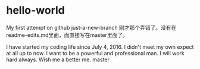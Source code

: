 # hello-world
My first attempt on github
just-a-new-branch
刚才那个弄错了。没有在readme-edits.md里面，而直接写在master里面了。

I have started my coding life since July 4, 2016.
I didn't meet my own expect at all up to now.
I want to be a powerful and professional man.
I will work hard always.
Wish me a better me.
master
